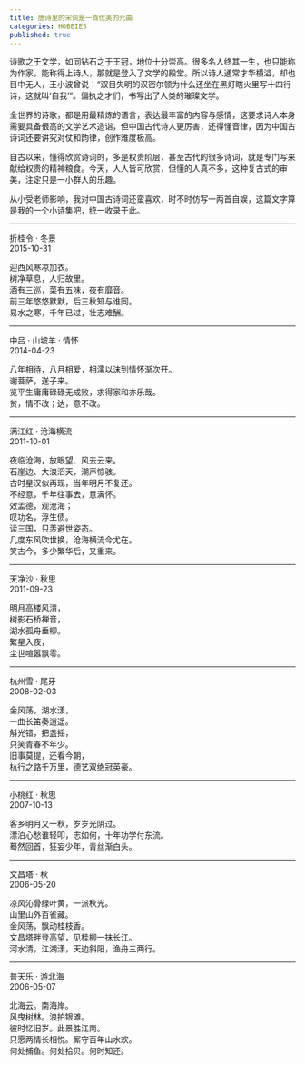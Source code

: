 ```yaml
---
title: 唐诗里的宋词是一首优美的元曲
categories: HOBBIES
published: true
---
```


诗歌之于文学，如同钻石之于王冠，地位十分崇高。很多名人终其一生，也只能称为作家，能称得上诗人，那就是登入了文学的殿堂。所以诗人通常才华横溢，却也目中无人，王小波曾说：“双目失明的汉密尔顿为什么还坐在黑灯瞎火里写十四行诗，这就叫‘自我’”。偏执之才们，书写出了人类的璀璨文学。

全世界的诗歌，都是用最精炼的语言，表达最丰富的内容与感情，这要求诗人本身需要具备很高的文学艺术造诣，但中国古代诗人更厉害，还得懂音律，因为中国古诗词还要讲究对仗和韵律，创作难度极高。

自古以来，懂得欣赏诗词的，多是权贵阶层，甚至古代的很多诗词，就是专门写来献给权贵的精神粮食。今天，人人皆可欣赏，但懂的人真不多，这种复古式的审美，注定只是一小群人的乐趣。

从小受老师影响，我对中国古诗词还蛮喜欢，时不时仿写一两首自娱，这篇文字算是我的一个小诗集吧，统一收录于此。

---

折桂令 · 冬景  
2015-10-31

迎西风寒凉加衣。  
树净草息，人归故里。  
酒有三巡，菜有五味，夜有靡音。  
前三年悠悠默默，后三秋知与谁同。  
易水之寒，千年已过，壮志难酬。

---

中吕 · 山坡羊 · 情怀  
2014-04-23

八年相待，八月相爱，相濡以沫到情怀渐次开。  
谢菩萨，送子来。  
览平生庸庸碌碌无成败，求得家和亦乐哉。  
贫，情不改；达，意不改。  

---

满江红 · 沧海横流  
2011-10-01

夜临沧海，放眼望、风去云来。  
石崖边、大浪滔天，潮声惊骇。  
古时星汉似再现，当年明月不复还。  
不经意，千年往事去，意满怀。  
效孟德，观沧海；  
叹功名，浮生债。  
读三国，只羡避世姿态。  
几度东风吹世换，沧海横流今尤在。  
笑古今，多少繁华后，又重来。  

---

天净沙 · 秋思  
2011-09-23

明月高楼风清，  
树影石桥禅音，  
湖水孤舟垂柳。  
繁星入夜，  
尘世喧嚣飘零。  

---

杭州雪 · 尾牙  
2008-02-03

金风荡，湖水漾，  
一曲长笛奏逍遥。  
斛光错，把盏摇，  
只笑青春不年少。  
旧事莫提，还看今朝，  
杭行之路千万里，德艺双绝冠英豪。  

---

小桃红 · 秋思  
2007-10-13

客乡明月又一秋，岁岁光阴过。  
漂泊心愁谁轻叩，志如何，十年功学付东流。  
蓦然回首，狂妄少年，青丝渐白头。  

---

文昌塔 · 秋  
2006-05-20

凉风沁骨绿叶黄，一派秋光。  
山里山外百雀藏。  
金风荡，飘动桂枝香。  
文昌塔畔登高望，见桂柳一抹长江。  
河水清，江湖漾，天边斜阳，渔舟三两行。  

---

普天乐 · 游北海  
2006-05-07

北海云。南海岸。  
风曳树林。浪拍银滩。  
彼时忆旧岁。此景胜江南。  
只愿两情长相悦。厮守百年山水欢。  
何处捕鱼。何处拾贝。何时知还。  